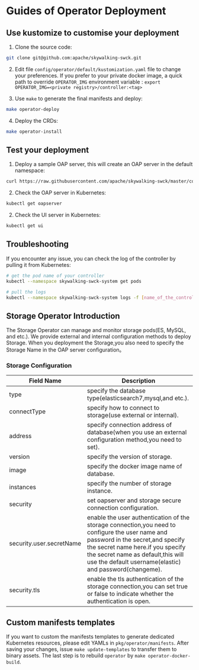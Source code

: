 # Guides of Operator Deployment
## Use kustomize to customise your deployment

1. Clone the source code:

```sh
git clone git@github.com:apache/skywalking-swck.git
```

2. Edit file `config/operator/default/kustomization.yaml` file to change your preferences. If you prefer to your private
 docker image, a quick path to override `OPERATOR_IMG` environment variable : `export OPERATOR_IMG=<private registry>/controller:<tag>`

3. Use `make` to generate the final manifests and deploy:

```sh
make operator-deploy
```

4. Deploy the CRDs:

```sh
make operator-install
```

## Test your deployment

1. Deploy a sample OAP server, this will create an OAP server in the default namespace:

```sh
curl https://raw.githubusercontent.com/apache/skywalking-swck/master/config/operator/samples/default.yaml | kubectl apply -f -
```

2. Check the OAP server in Kubernetes:

```sh
kubectl get oapserver
```

2. Check the UI server in Kubernetes:

```sh
kubectl get ui
```

## Troubleshooting

If you encounter any issue, you can check the log of the controller by pulling it from Kubernetes:

```sh
# get the pod name of your controller
kubectl --namespace skywalking-swck-system get pods

# pull the logs
kubectl --namespace skywalking-swck-system logs -f [name_of_the_controller_pod]
```

## Storage Operator Introduction

The Storage Operator can manage and monitor storage pods(ES, MySQL, and etc.).
We provide external and internal configuration methods to deploy Storage.
When you deployment the Storage,you also need to specify the Storage Name in the OAP server configuration。

### Storage Configuration

| Field Name         | Description                                                  |
| ------------------ | ------------------------------------------------------------ |
| type               | specify the database type(elasticsearch7,mysql,and etc.).|
| connectType        | specify how to connect to storage(use external or internal).|
| address     | specify connection address of database(when you use an external configuration method,you need to set).|
| version            | specify the version of storage.|      
| image              | specify the docker image name of database.|
| instances          | specify the number of storage instance.|
| security           | set oapserver and storage secure connection configuration.|  
| security.user.secretName  | enable the user authentication of the storage connection,you need to configure the user name and password in the secret,and specify the secret name here.if you specify the secret name as default,this will use the default username(elastic) and password(changeme).| 
| security.tls       | enable the tls authentication of the storage connection,you can set true or false to indicate whether the authentication is open.|

## Custom manifests templates

If you want to custom the manifests templates to generate dedicated Kubernetes resources,
please edit YAMLs in `pkg/operator/manifests`.
After saving your changes, issue `make update-templates` to transfer them to binary assets.
The last step is to rebuild `operator` by `make operator-docker-build`.
